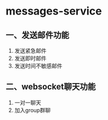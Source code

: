 # messages-service

## 一、发送邮件功能

1. 发送紧急邮件
2. 发送即时邮件
3. 发送时间不敏感邮件

## 二、websocket聊天功能

1. 一对一聊天
2. 加入group群聊